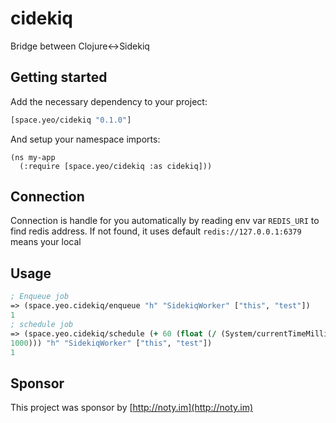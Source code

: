 # cidekiq

Bridge between Clojure<->Sidekiq

## Getting started

Add the necessary dependency to your project:

```clojure
[space.yeo/cidekiq "0.1.0"]
```

And setup your namespace imports:

```
(ns my-app
  (:require [space.yeo/cidekiq :as cidekiq]))
```

## Connection

Connection is handle for you automatically by reading env var
`REDIS_URI` to find redis address. If not found, it uses default
`redis://127.0.0.1:6379` means your local

## Usage

```clojure
; Enqueue job
=> (space.yeo.cidekiq/enqueue "h" "SidekiqWorker" ["this", "test"])
1
; schedule job
=> (space.yeo.cidekiq/schedule (+ 60 (float (/ (System/currentTimeMillis)
1000))) "h" "SidekiqWorker" ["this", "test"])
1
```

## Sponsor

This project was sponsor by [http://noty.im](http://noty.im)
